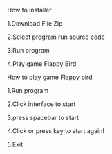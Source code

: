 How to installer

1.Download File Zip

2.Select program run source code

3.Run program

4.Play game Flappy Bird

How to play game Flappy bird

1.Run program

2.Click interface to start

3.press spacebar to start

4.Click or press key to start again!

5.Exit
